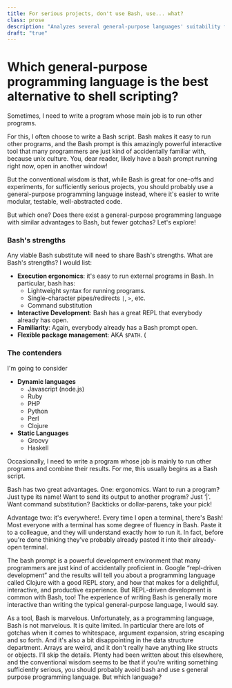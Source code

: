 ```yaml
---
title: For serious projects, don't use Bash, use... what? 
class: prose
description: "Analyzes several general-purpose languages' suitability for doing 'shelly' things"
draft: "true"
---
```



# Which general-purpose programming language is the best alternative to shell scripting?

Sometimes, I need to write a program whose main job is to run other programs.

For this, I often choose to write a Bash script. Bash makes it easy to run other programs, and the Bash prompt is this amazingly powerful interactive tool that many programmers are just kind of accidentally familiar with, because unix culture. You, dear reader, likely have a bash prompt running right now, open in another window!

But the conventional wisdom is that, while Bash is great for one-offs and experiments, for sufficiently serious projects, you should probably use a general-purpose programming language instead, where it's easier to write modular, testable, well-abstracted code.

But which one? Does there exist a general-purpose programming language with similar advantages to Bash, but fewer gotchas? Let's explore!

### Bash's strengths

Any viable Bash substitute will need to share Bash's strengths. What are Bash's strengths? I would list:
  - **Execution ergonomics**: it's easy to run external programs in Bash. In particular, bash has:
      * Lightweight syntax for running programs.
      * Single-character pipes/redirects `|`, `>`, etc.
      * Command substitution
  - **Interactive Development**: Bash has a great REPL that everybody already has open.
  - **Familiarity**: Again, everybody already has a Bash prompt open.
  - **Flexible package management**: AKA `$PATH`. (

### The contenders

I'm going to consider

  - **Dynamic languages**
    - Javascript (node.js)
    - Ruby
    - PHP
    - Python
    - Perl
    - Clojure
  - **Static Languages**
    - Groovy
    - Haskell


Occasionally, I need to write a program whose job is mainly to run other programs and combine their results. For me, this usually begins as a Bash script.

Bash has two great advantages. One: ergonomics. Want to run a program? Just type its name! Want to send its output to another program? Just ‘|’. Want command substitution? Backticks or dollar-parens, take your pick!

Advantage two: it's everywhere!. Every time I open a terminal, there's Bash! Most everyone with a terminal has some degree of fluency in Bash. Paste it to a colleague, and they will understand exactly how to run it. In fact, before you're done thinking they’ve probably already pasted it into their already-open terminal.

The bash prompt is a powerful development environment that many programmers are just kind of accidentally proficient in. Google “repl-driven development” and the results will tell you about a programming language called Clojure
with a good REPL story, and how that makes for a delightful, interactive, and productive experience. But REPL-driven development is common with Bash, too! The experience of writing Bash is generally more interactive than writing the typical general-purpose language, I would say. 

As a tool, Bash is marvelous. Unfortunately, as a programming language, Bash is not marvelous. It is quite limited. In particular there are lots of gotchas when it comes to whitespace, argument expansion, string escaping and so forth. And it's also a bit disappointing in the data structure department. Arrays are weird, and it don't really have anything like structs or objects. I’ll skip the details. Plenty had been written about this elsewhere, and the conventional wisdom seems to be that if you're writing something sufficiently serious, you should probably avoid bash and use s general purpose programming language. But which language? 
